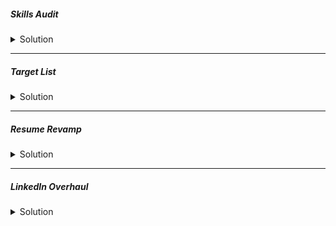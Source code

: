 ##### Skills Audit
<details>
<summary> Solution</summary>

```Create a document listing all your skills (CI/CD, Cloud, IaC, Containers, Monitoring, Scripting). Rate your proficiency in each (Beginner, Intermediate, Expert).
```
</details>

---

##### Target List
<details>
<summary> Solution</summary>
```
Identify 15-20 target companies in Montreal (e.g., Shopify, Morgan Stanley, Ubisoft, Hopper, Lightspeed, local startups).
```
</details>

---

##### Resume Revamp
<details>
<summary> Solution</summary>
```
Rewrite your resume using the STAR method (Situation, Task, Action, Result) for at least 5 key accomplishments. Include metrics (e.g., "reduced deployment time by 30%," "cut cloud costs by 15%").
```
</details>

---

##### LinkedIn Overhaul
<details>
<summary> Solution</summary>
```
Update your headline to: "DevOps Engineer | AWS, Kubernetes, Terraform | Seeking New Opportunity in Montreal"

Rewrite your "About" section to mirror your resume's STAR stories.

Ensure your experience section is complete and matches your resume.
```
</details>

---

##### Cover Letter Template
<details>
<summary> Solution</summary>
```
Create a strong, reusable cover letter template with placeholders for the company name and a specific reason for your interest.
```
</details>

---

